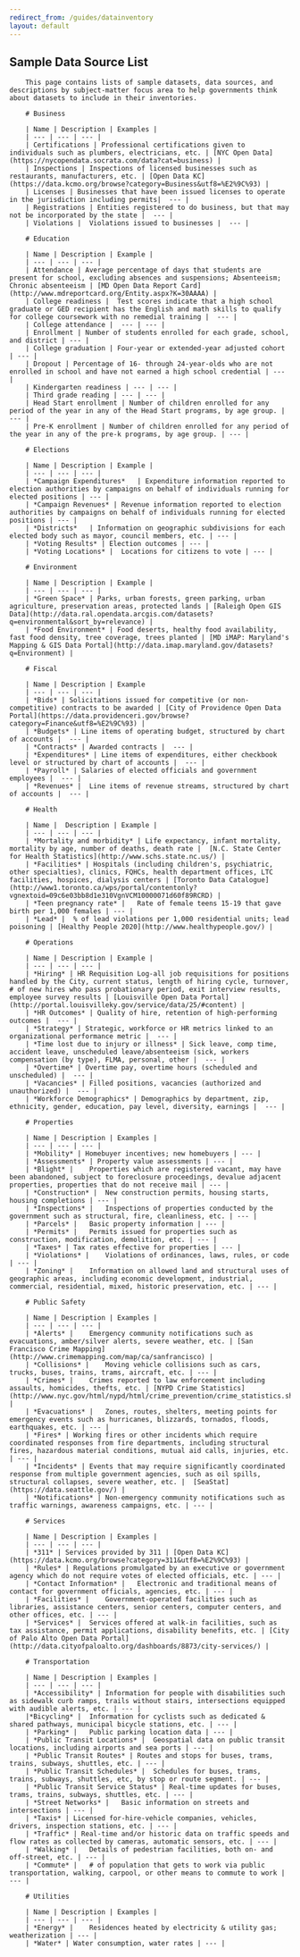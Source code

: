 ```yaml
---
redirect_from: /guides/datainventory
layout: default
---
```


**Sample Data Source List**
------------------------
        This page contains lists of sample datasets, data sources, and descriptions by subject-matter focus area to help governments think about datasets to include in their inventories.

        # Business

        | Name | Description | Examples |
        | --- | --- | --- |
        | Certifications | Professional certifications given to individuals such as plumbers, electricians, etc. | [NYC Open Data](https://nycopendata.socrata.com/data?cat=business) |
        | Inspections | Inspections of licensed businesses such as restaurants, manufacturers, etc. | [Open Data KC](https://data.kcmo.org/browse?category=Business&utf8=%E2%9C%93) |
        | Licenses | Businesses that have been issued licenses to operate in the jurisdiction including permits|  --- |
        | Registrations | Entities registered to do business, but that may not be incorporated by the state |  --- |
        | Violations |  Violations issued to businesses |  --- |

        # Education

        | Name | Description | Example |
        | --- | --- | --- |
        | Attendance | Average percentage of days that students are present for school, excluding absences and suspensions; Absenteeism; Chronic absenteeism | [MD Open Data Report Card](http://www.mdreportcard.org/Entity.aspx?K=30AAAA) |
        | College readiness |  Test scores indicate that a high school graduate or GED recipient has the English and math skills to qualify for college coursework with no remedial training |  --- |
        | College attendance |  --- | --- |
        | Enrollment | Number of students enrolled for each grade, school, and district | --- |
        | College graduation | Four-year or extended-year adjusted cohort | --- |
        | Dropout | Percentage of 16- through 24-year-olds who are not enrolled in school and have not earned a high school credential | --- |
        | Kindergarten readiness | --- | --- |
        | Third grade reading | --- | --- |
        | Head Start enrollment | Number of children enrolled for any period of the year in any of the Head Start programs, by age group. | --- |
        | Pre-K enrollment | Number of children enrolled for any period of the year in any of the pre-k programs, by age group. | --- |

        # Elections

        | Name | Description | Example |
        | --- | --- | --- |
        | *Campaign Expenditures*	| Expenditure information reported to election authorities by campaigns on behalf of individuals running for elected positions | --- |
        | *Campaign Revenues* |	Revenue information reported to election authorities by campaigns on behalf of individuals running for elected positions | --- |
        | *Districts*	| Information on geographic subdivisions for each elected body such as mayor, council members, etc. | --- |
        | *Voting Results* | Election outcomes | --- |
        | *Voting Locations* |	Locations for citizens to vote | --- |

        # Environment

        | Name | Description | Example |
        | --- | --- | --- |
        | *Green Space* | Parks, urban forests, green parking, urban agriculture, preservation areas, protected lands | [Raleigh Open GIS Data](http://data.ral.opendata.arcgis.com/datasets?q=environmental&sort_by=relevance) |
        | *Food Environment* | Food deserts, healthy food availability, fast food density, tree coverage, trees planted | [MD iMAP: Maryland's Mapping & GIS Data Portal](http://data.imap.maryland.gov/datasets?q=Environment) |

        # Fiscal

        | Name | Description | Example
        | --- | --- | --- |
        | *Bids* | Solicitations issued for competitive (or non-competitive) contracts to be awarded | [City of Providence Open Data Portal](https://data.providenceri.gov/browse?category=Finance&utf8=%E2%9C%93) |
        | *Budgets* | Line items of operating budget, structured by chart of accounts |  --- |
        | *Contracts* | Awarded contracts |  --- |
        | *Expenditures* | Line items of expenditures, either checkbook level or structured by chart of accounts |  --- |
        | *Payroll* | Salaries of elected officials and government employees |  --- |
        | *Revenues* |	Line items of revenue streams, structured by chart of accounts |  --- |

        # Health

        | Name |  Description | Example |
        | --- | --- | --- |
        | *Mortality and morbidity* | Life expectancy, infant mortality, mortality by age, number of deaths, death rate |  [N.C. State Center for Health Statistics](http://www.schs.state.nc.us/) |
        | *Facilities* | Hospitals (including children's, psychiatric, other specialties), clinics, FQHCs, health department offices, LTC facilities, hospices, dialysis centers | [Toronto Data Catalogue](http://www1.toronto.ca/wps/portal/contentonly?vgnextoid=09c6e03bb8d1e310VgnVCM10000071d60f89RCRD) |
        | *Teen pregnancy rate* |	Rate of female teens 15-19 that gave birth per 1,000 females | --- |
        | *Lead* |	% of lead violations per 1,000 residential units; lead poisoning | [Healthy People 2020](http://www.healthypeople.gov/) |

        # Operations

        | Name | Description | Example |
        | --- | --- | --- |
        | *Hiring* | HR Requisition Log-all job requisitions for positions handled by the City, current status, length of hiring cycle, turnover, # of new hires who pass probationary period, exit interview results, employee survey results | [Louisville Open Data Portal](http://portal.louisvilleky.gov/service/data/25/#content) |
        | *HR Outcomes* | Quality of hire, retention of high-performing outcomes |  --- |
        | *Strategy* | Strategic, workforce or HR metrics linked to an organizational performance metric |  --- |
        | *Time lost due to injury or illness* | Sick leave, comp time, accident leave, unscheduled leave/absenteeism (sick, workers compensation (by type), FLMA, personal, other |  --- |
        | *Overtime* | Overtime pay, overtime hours (scheduled and unscheduled) |  --- |
        | *Vacancies* | Filled positions, vacancies (authorized and unauthorized) |  --- |
        | *Workforce Demographics* | Demographics by department, zip, ethnicity, gender, education, pay level, diversity, earnings |  --- |

        # Properties

        | Name | Description | Examples |
        | --- | --- | --- |
        | *Mobility* | Homebuyer incentives; new homebuyers | --- |
        | *Assessments* | Property value assessments | --- |
        | *Blight* |	Properties which are registered vacant, may have been abandoned, subject to foreclosure proceedings, devalue adjacent properties, properties that do not receive mail | --- |
        | *Construction* |	New construction permits, housing starts, housing completions | --- |
        | *Inspections* |	Inspections of properties conducted by the government such as structural, fire, cleanliness, etc. | --- |
        | *Parcels* |	Basic property information | --- |
        | *Permits* |	Permits issued for properties such as construction, modification, demolition, etc. | --- |
        | *Taxes* |	Tax rates effective for properties | --- |
        | *Violations* |	Violations of ordinances, laws, rules, or code | --- |
        | *Zoning* |	Information on allowed land and structural uses of geographic areas, including economic development, industrial, commercial, residential, mixed, historic preservation, etc. | --- |

        # Public Safety

        | Name | Description | Examples |
        | --- | --- | --- |
        | *Alerts* |	Emergency community notifications such as evacuations, amber/silver alerts, severe weather, etc. | [San Francisco Crime Mapping](http://www.crimemapping.com/map/ca/sanfrancisco) |
        | *Collisions* |	Moving vehicle collisions such as cars, trucks, buses, trains, trams, aircraft, etc. | --- |
        | *Crimes* |	Crimes reported to law enforcement including assaults, homicides, thefts, etc. | [NYPD Crime Statistics](http://www.nyc.gov/html/nypd/html/crime_prevention/crime_statistics.shtml) |
        | *Evacuations* |	Zones, routes, shelters, meeting points for emergency events such as hurricanes, blizzards, tornados, floods, earthquakes, etc. | --- |
        | *Fires* |	Working fires or other incidents which require coordinated responses from fire departments, including structural fires, hazardous material conditions, mutual aid calls, injuries, etc. | --- |
        | *Incidents* |	Events that may require significantly coordinated response from multiple government agencies, such as oil spills, structural collapses, severe weather, etc. |  [SeaStat](https://data.seattle.gov/) |
        | *Notifications* |	Non-emergency community notifications such as traffic warnings, awareness campaigns, etc. | --- |

        # Services

        | Name | Description | Examples |
        | --- | --- | --- |
        | *311* | Services provided by 311 | [Open Data KC](https://data.kcmo.org/browse?category=311&utf8=%E2%9C%93) |
        | *Rules* |	Regulations promulgated by an executive or government agency which do not require votes of elected officials, etc. | --- |
        | *Contact Information* |	Electronic and traditional means of contact for government officials, agencies, etc. | --- |
        | *Facilities* |	Government-operated facilities such as libraries, assistance centers, senior centers, computer centers, and other offices, etc. | --- |
        | *Services* |	Services offered at walk-in facilities, such as tax assistance, permit applications, disability benefits, etc. | [City of Palo Alto Open Data Portal](http://data.cityofpaloalto.org/dashboards/8873/city-services/) |

        # Transportation

        | Name | Description | Examples |
        | --- | --- | --- |
        | *Accessibility* |	Information for people with disabilities such as sidewalk curb ramps, trails without stairs, intersections equipped with audible alerts, etc. | --- |
        |*Bicycling* |	Information for cyclists such as dedicated & shared pathways, municipal bicycle stations, etc. | --- |
        | *Parking* |	Public parking location data | --- |
        | *Public Transit Locations* |	Geospatial data on public transit locations, including airports and sea ports | --- |
        | *Public Transit Routes* |	Routes and stops for buses, trams, trains, subways, shuttles, etc. | --- |
        | *Public Transit Schedules* |	Schedules for buses, trams, trains, subways, shuttles, etc, by stop or route segment. | --- |
        | *Public Transit Service Status* |	Real-time updates for buses, trams, trains, subways, shuttles, etc. | --- |
        | *Street Networks* |	Basic information on streets and intersections | --- |
        | *Taxis* |	Licensed for-hire-vehicle companies, vehicles, drivers, inspection stations, etc. | --- |
        | *Traffic*	| Real-time and/or historic data on traffic speeds and flow rates as collected by cameras, automatic sensors, etc. | --- |
        | *Walking* |	Details of pedestrian facilities, both on- and off-street, etc. | --- |
        | *Commute* |	# of population that gets to work via public transportation, walking, carpool, or other means to commute to work | --- |

        # Utilities

        | Name | Description | Examples |
        | --- | --- | --- |
        | *Energy* |	Residences heated by electricity & utility gas; weatherization | --- |
        | *Water* |	Water consumption, water rates | --- |

